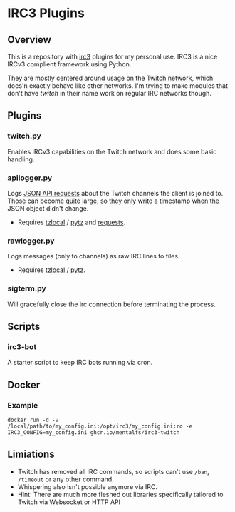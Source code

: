 # IRC3 Plugins

## Overview
This is a repository with [irc3](https://github.com/gawel/irc3) plugins for my personal use. IRC3 is a nice IRCv3 complient framework using Python. 

They are mostly centered around usage on the [Twitch network](https://dev.twitch.tv/docs/irc), which does'n exactly behave like other networks. I'm trying to make modules that don't have *twitch* in their name work on regular IRC networks though.

## Plugins

### twitch.py
Enables IRCv3 capabilities on the Twitch network and does some basic handling.

### apilogger.py
Logs [JSON API requests](https://dev.twitch.tv/docs/api) about the Twitch channels the client is joined to. Those can become quite large, so they only write a timestamp when the JSON object didn't change.
* Requires [tzlocal](https://pypi.org/project/tzlocal/) / [pytz](https://pypi.org/project/pytz/) and [requests](https://pypi.org/project/requests/).

### rawlogger.py
Logs messages (only to channels) as raw IRC lines to files.
* Requires [tzlocal](https://pypi.org/project/tzlocal/) / [pytz](https://pypi.org/project/pytz/).

### sigterm.py
Will gracefully close the irc connection before terminating the process.

## Scripts

### irc3-bot
A starter script to keep IRC bots running via cron.

## Docker

### Example

```
docker run -d -v /local/path/to/my_config.ini:/opt/irc3/my_config.ini:ro -e IRC3_CONFIG=my_config.ini ghcr.io/mentalfs/irc3-twitch
```

## Limiations
- Twitch has removed all IRC commands, so scripts can't use `/ban`, `/timeout` or any other command.
- Whispering also isn't possible anymore via IRC.
- Hint: There are much more fleshed out libraries specifically tailored to Twitch via Websocket or HTTP API

